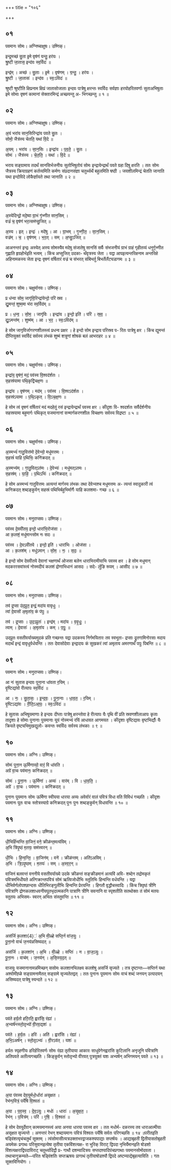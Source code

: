 +++
title = "१०६"

+++


## ०१
पवमानः सोमः। अग्निष्चाक्षुषः। उष्णिक्।

इन्द्र॒मच्छ॑ सु॒ता इ॒मे वृष॑णं यन्तु॒ हर॑यः ।  
श्रु॒ष्टी जा॒तास॒ इन्द॑वः स्व॒र्विदः॑ ॥

इन्द्र॑म् । अच्छ॑ । सु॒ताः । इ॒मे । वृष॑णम् । य॒न्तु॒ । हर॑यः ।  
श्रु॒ष्टी । जा॒तासः॑ । इन्द॑वः । स्वः॒ऽविदः॑ ॥

श्रुष्टी श्रुष्टीति क्षिप्रनाम क्षिप्रं जातासोजाताः इन्दवः पात्रेषु क्षरन्तः स्वर्विदः सर्वज्ञाः हरयोहरितवर्णाः सुताअभिषुताः इमे सोमाः वृषणं कामानां सेक्तारमिन्द्रं अच्छयन्तु अ- भिगच्छन्तु ॥ १ ॥

## ०२
पवमानः सोमः। अग्निष्चाक्षुषः। उष्णिक्।

अ॒यं भरा॑य सान॒सिरिन्द्रा॑य पवते सु॒तः ।  
सोमो॒ जैत्र॑स्य चेतति॒ यथा॑ वि॒दे ॥

अ॒यम् । भरा॑य । सा॒न॒सिः । इन्द्रा॑य । प॒व॒ते॒ । सु॒तः ।  
सोमः॑ । जैत्र॑स्य । चे॒त॒ति॒ । यथा॑ । वि॒दे ॥

भराय सङ्ग्रामाय तदर्थं सानसिर्भजनीयः सुतोभिषुतोयं सोमः इन्द्रायेन्द्रार्थं पवते ग्रहा दिषु क्षरति । ततः सोमः जैत्रस्य क्रियाग्रहणं कर्तव्यमिति कर्मणः संप्रदानसंज्ञा चतुर्थ्यर्थे बहुलमिति षष्ठी । जयशीलमिन्द्रं चेतति जानाति यथा इन्दोविदे लोकैर्ज्ञायते तथा जानाति ॥ २ ॥

## ०३
पवमानः सोमः। अग्निष्चाक्षुषः। उष्णिक्।

अ॒स्येदिन्द्रो॒ मदे॒ष्वा ग्रा॒भं गृ॑भ्णीत सान॒सिम् ।  
वज्रं॑ च॒ वृष॑णं भर॒त्सम॑प्सु॒जित् ॥

अ॒स्य । इत् । इन्द्रः॑ । मदे॑षु । आ । ग्रा॒भम् । गृ॒भ्णी॒त॒ । सा॒न॒सिम् ।  
वज्र॑म् । च॒ । वृष॑णम् । भ॒र॒त् । सम् । अ॒प्सु॒ऽजित् ॥

आअनन्तरं इन्द्रः अस्येत् अस्य सोमस्यैव मदेषु संजातेषु सानसिं सर्वैः संभजनीयं ग्राभं ग्राहं गृहीतव्यं धनुर्गृभ्णीत गृह्णाति हृग्रहोर्भइति भत्वम् । किंच अप्सुजित् उदका- र्थंवृत्रस्य जेता । यद्वा आपइत्यन्तरिक्षनाम अन्तरिक्षे अहिनामकस्य जेता इन्द्रः वृषणं वर्षितारं वज्रं च संभरत् संबिभर्तु बिभर्तेर्लेट्यडागमः ॥ ३ ॥

## ०४
पवमानः सोमः। चक्षुर्मानवः। उष्णिक्।

प्र ध॑न्वा सोम॒ जागृ॑वि॒रिन्द्रा॑येन्दो॒ परि॑ स्रव ।  
द्यु॒मन्तं॒ शुष्म॒मा भ॑रा स्व॒र्विद॑म् ॥

प्र । ध॒न्व॒ । सो॒म॒ । जागृ॑विः । इन्द्रा॑य । इ॒न्दो॒ इति॑ । परि॑ । स्र॒व॒ ।  
द्यु॒ऽमन्त॑म् । शुष्म॑म् । आ । भ॒र॒ । स्वः॒ऽविद॑म् ॥

हे सोम जागृविर्जागरणशीलस्त्वं प्रधन्व प्रक्षर । हे इन्दो सोम इन्द्राय परिस्रव प- रितः पात्रेषु क्षर । किंच द्युमन्तं दीप्तियुक्तं स्वर्विदं सर्वस्य लंभकं शुष्मं शत्रूणां शोषकं बलं आभराहर ॥ ४ ॥

## ०५
पवमानः सोमः। चक्षुर्मानवः। उष्णिक्।

इन्द्रा॑य॒ वृष॑णं॒ मदं॒ पव॑स्व वि॒श्वद॑र्शतः ।  
स॒हस्र॑यामा पथि॒कृद्वि॑चक्ष॒णः ॥

इन्द्रा॑य । वृष॑णम् । मद॑म् । पव॑स्व । वि॒श्वऽद॑र्शतः ।  
स॒हस्र॑ऽयामा । प॒थि॒ऽकृत् । वि॒ऽच॒क्ष॒णः ॥

हे सोम त्वं वृषणं वर्षितारं मदं मदहेतुं रसं इन्द्रायेन्द्रार्थं पवस्व क्षर । कीदृशः वि- श्वदर्शतः सर्वैर्दर्शनीयः सहस्रयामा बहुमार्गः पथिकृत् यजमानानां सन्मार्गकरणशीलः विचक्षणः सर्वस्य विद्रष्टा ॥ ५ ॥

## ०६
पवमानः सोमः। चक्षुर्मानवः। उष्णिक्।

अ॒स्मभ्यं॑ गातु॒वित्त॑मो दे॒वेभ्यो॒ मधु॑मत्तमः ।  
स॒हस्रं॑ याहि प॒थिभिः॒ कनि॑क्रदत् ॥

अ॒स्मभ्य॑म् । गा॒तु॒वित्ऽत॑मः । दे॒वेभ्यः॑ । मधु॑मत्ऽतमः ।  
स॒हस्र॑म् । या॒हि॒ । प॒थिऽभिः॑ । कनि॑क्रदत् ॥

हे सोम अस्मभ्यं गातुवित्तमः अत्यन्तं मार्गस्य लंभकः तथा देवेभ्यश्च मधुमत्तमः अ- त्यन्तं स्वादुकारी त्वं कनिक्रदत् शब्दङ्कुर्वन् सहस्रं पथिभिर्बहुभिर्मार्गैः याहि कलशमा- गच्छ ॥ ६ ॥

## ०७
पवमानः सोमः। मनुराप्सवः। उष्णिक्।

पव॑स्व दे॒ववी॑तय॒ इन्दो॒ धारा॑भि॒रोज॑सा ।  
आ क॒लशं॒ मधु॑मान्त्सोम नः सदः ॥

पव॑स्व । दे॒वऽवी॑तये । इन्दो॒ इति॑ । धारा॑भिः । ओज॑सा ।  
आ । क॒लश॑म् । मधु॑ऽमान् । सो॒म॒ । नः॒ । स॒दः॒ ॥

हे इन्दो सोम देववीतये देवानां भक्षणार्थं ओजसा बलेन धाराभिरामीयाभिः पवस्व क्षर । हे सोम मधुमान् मदकररसवांस्त्वं नोस्मदीयं कलशं द्रोणाभिधानं आसदः । सदे- र्लुङि रूपम् । आसीद ॥ ७ ॥

## ०८
पवमानः सोमः। मनुराप्सवः। उष्णिक्।

तव॑ द्र॒प्सा उ॑द॒प्रुत॒ इन्द्रं॒ मदा॑य वावृधुः ।  
त्वां दे॒वासो॑ अ॒मृता॑य॒ कं प॑पुः ॥

तव॑ । द्र॒प्साः । उ॒द॒ऽप्रुतः॑ । इन्द्र॑म् । मदा॑य । व॒वृ॒धुः॒ ।  
त्वाम् । दे॒वासः॑ । अ॒मृता॑य । कम् । प॒पुः॒ ॥

उदप्रुतः वसतीवर्याख्यमुदकं प्रति गच्छन्तः यद्वा उदकस्य निर्गमयितारः तव स्वभूता- द्रप्साः द्रुतगामिनोरसाः मदाय मदार्थं इन्द्रं वावृधुर्वर्धयन्ति । ततः देवासोदेवाः इन्द्रादयः कं सुखकरं त्वां अमृताय अमरणार्थं पपुः पिबन्ति ॥ ८ ॥

## ०९
पवमानः सोमः। मनुराप्सवः। उष्णिक्।

आ नः॑ सुतास इन्दवः पुना॒ना धा॑वता र॒यिम् ।  
वृ॒ष्टिद्या॑वो रीत्यापः स्व॒र्विदः॑ ॥

आ । नः॒ । सु॒ता॒सः॒ । इ॒न्द॒वः॒ । पु॒ना॒नाः । धा॒व॒त॒ । र॒यिम् ।  
वृ॒ष्टिऽद्या॑वः । री॒ति॒ऽआ॒पः॒ । स्वः॒ऽविदः॑ ॥

हे सुतासः अभिषूयमाणाः हे इन्दवः दीप्ताः पात्रेषु क्षरन्तोवा हे रीत्यापः यैः पृथि वीं प्रति स्रवणशीलाआपः कृताः तादृशाः हे सोमाः पुनानाः पुयमानाः यूयं नोस्मभ्यं रयिं आधावत आगमयत । कीदृशाः वृष्टिद्यावः वृष्टभिर्द्यौः यैः क्रियते वृष्ट्यभिमुखद्युलो- कवन्तः स्वर्विदः सर्वस्य लंभकाः ॥ ९ ॥

## १०
पवमानः सोमः। अग्निः। उष्णिक्।

सोमः॑ पुना॒न ऊ॒र्मिणाव्यो॒ वारं॒ वि धा॑वति ।  
अग्रे॑ वा॒चः पव॑मानः॒ कनि॑क्रदत् ॥

सोमः॑ । पु॒ना॒नः । ऊ॒र्मिणा॑ । अव्यः॑ । वार॑म् । वि । धा॒व॒ति॒ ।  
अग्रे॑ । वा॒चः । पव॑मानः । कनि॑क्रदत् ॥

पुनानः पूयमानः सोमः ऊर्मिणा स्वीयया धारया अव्यः अवेर्वारं वालं पवित्रं विधा वति विविधं गच्छति । कीदृशः पवमानः पूतः वाचः स्तोत्रस्याग्रे कनिक्रदत् पुनः पुनः शब्दङ्कुर्वन् विधावन्ति ॥ १० ॥

## ११
पवमानः सोमः। अग्निः। उष्णिक्।

धी॒भिर्हि॑न्वन्ति वा॒जिनं॒ वने॒ क्रीळ॑न्त॒मत्य॑विम् ।  
अ॒भि त्रि॑पृ॒ष्ठं म॒तयः॒ सम॑स्वरन् ॥

धी॒भिः । हि॒न्व॒न्ति॒ । वा॒जिन॑म् । वने॑ । क्रीळ॑न्तम् । अति॑ऽअविम् ।  
अ॒भि । त्रि॒ऽपृ॒ष्ठम् । म॒तयः॑ । सम् । अ॒स्व॒र॒न् ॥

वाजिनं बलवन्तं वननीये वसतीवर्याख्ये उदके क्रीळन्तं सङ्क्रीडमानं अत्यविं अवि- शब्देन तद्रोमकृतं पवित्रमभिधीयते अत्गिक्रान्तपवित्रं सोमं ऋत्विजोधीभिः स्तुतिभिः हिन्वन्ति वर्धयन्ति । यद्वा धीभिर्वर्णलोपश्छान्दसः धीतिभिरङ्गुलीभिः हिन्वन्ति प्रेरयन्ति । हिगतौ वृद्धौचस्वादिः । किंच त्रिपृष्ठं त्रीणि पवित्राणि द्रोणकलशाधवनीयपूतभृदात्मकानि पात्राणि त्रीणि सवनानि वा स्पृशतीति सतथोक्तः तं सोमं मतयः स्तुतयः अभिसम- स्वरन् अभितः संस्तुवन्ति ॥ ११ ॥

## १२
पवमानः सोमः। अग्निः। उष्णिक्।

अस॑र्जि क॒लशा{4}॑ अ॒भि मी॒ळ्हे सप्ति॒र्न वा॑ज॒युः ।  
पु॒ना॒नो वाचं॑ ज॒नय॑न्नसिष्यदत् ॥

अस॑र्जि । क॒लशा॑न् । अ॒भि । मी॒ळ्हे । सप्तिः॑ । न । वा॒ज॒ऽयुः ।  
पु॒ना॒नः । वाच॑म् । ज॒नय॑न् । अ॒सि॒स्य॒द॒त् ॥

वाजयुः यजमानानामन्नमिच्छन् ससोमः कलशानभिलक्ष्य कलशेषु असर्जि सृज्यते । तत्र दृष्टान्तः—सप्तिर्न यथा अश्वोमीह्ळे सङ्ग्रामनामैतत् सङ्ग्रामे सृज्यतेतद्वत् । ततः पुनानः पूयमानः सोमः वाचं शब्दं जनयन् उत्पादयन् असिष्यदत् पात्रेषु स्यन्दते ॥ १२ ॥

## १३
पवमानः सोमः। अग्निः। उष्णिक्।

पव॑ते हर्य॒तो हरि॒रति॒ ह्वरां॑सि॒ रंह्या॑ ।  
अ॒भ्यर्ष॑न्त्स्तो॒तृभ्यो॑ वी॒रव॒द्यशः॑ ॥

पव॑ते । ह॒र्य॒तः । हरिः॑ । अति॑ । ह्वरां॑सि । रंह्या॑ ।  
अ॒भि॒ऽअर्ष॑न् । स्तो॒तृऽभ्यः॑ । वी॒रऽव॑त् । यशः॑ ॥

हर्यतः स्पृहणीयः हरिर्हरितवर्णः सोमः रंह्या तृतीयाया आकारः साधुवेगेनह्वरांसि कुटिलानि अनृजूनि पवित्राणि अतिपवते अतीत्यगच्छति । किङ्कुर्वन् स्तोतृभ्यो वीरवत् पुत्रयुक्तं यशः अभ्यर्षन् अभिगमयन् पवते ॥ १३ ॥

## १४
पवमानः सोमः। अग्निः। उष्णिक्।

अ॒या प॑वस्व देव॒युर्मधो॒र्धारा॑ असृक्षत ।  
रेभ॑न्प॒वित्रं॒ पर्ये॑षि वि॒श्वतः॑ ॥

अ॒या । प॒व॒स्व॒ । दे॒व॒ऽयुः । मधोः॑ । धाराः॑ । अ॒सृ॒क्ष॒त॒ ।  
रेभ॑न् । प॒वित्र॑म् । परि॑ । ए॒षि॒ । वि॒श्वतः॑ ॥

हे सोम देवयुर्देवान् कामयमानस्त्वं अया अनया धारया पवस्व क्षर । ततः मधोर्म- दकरस्य तव धाराआत्मीयाः असृक्षत सृज्यन्ते । अनन्तरं रेभन् शब्दायमानः पवित्रं विश्वतः पर्येषि सर्वतः परिगच्छसि ॥ १४ ॥परीतइति षड्विंशत्यृचंचतुर्थं सूक्तम् । त्वंसोमासीत्यत्रउक्ताभरद्वाजकश्यपाद्याः सप्तर्षयः । आद्याबृहती द्वितीयासतोबृहती अयमेकः प्रगाथः परिसुवानइत्येषा तृतीया एकविंशत्यक्ष- रा भुरिक् विराट् द्विपदा नृभिर्येमानइति षोडशो विंशत्यक्षराद्विपदाविराट् चतुर्थ्यादिद्वौ प्र- गाथौ दशम्यादित्रयः सप्तदश्यादिपंचप्रगाथाः पवमानसोमोदवता । तथाचानुक्रम्यते—परितः षड्विंशतिः सप्तऋषयः प्रागाथं तृतीयाषोडश्यौ द्विपदे अष्टम्याद्येबृहत्याविति । गतः सूक्तविनियोगः ।